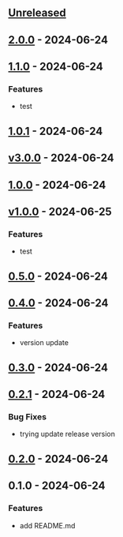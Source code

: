 <a name="unreleased"></a>
## [Unreleased]


<a name="2.0.0"></a>
## [2.0.0] - 2024-06-24

<a name="1.1.0"></a>
## [1.1.0] - 2024-06-24
### Features
- test


<a name="1.0.1"></a>
## [1.0.1] - 2024-06-24

<a name="v3.0.0"></a>
## [v3.0.0] - 2024-06-24

<a name="1.0.0"></a>
## [1.0.0] - 2024-06-24

<a name="v1.0.0"></a>
## [v1.0.0] - 2024-06-25
### Features
- test


<a name="0.5.0"></a>
## [0.5.0] - 2024-06-24

<a name="0.4.0"></a>
## [0.4.0] - 2024-06-24
### Features
- version update


<a name="0.3.0"></a>
## [0.3.0] - 2024-06-24

<a name="0.2.1"></a>
## [0.2.1] - 2024-06-24
### Bug Fixes
- trying update release version


<a name="0.2.0"></a>
## [0.2.0] - 2024-06-24

<a name="0.1.0"></a>
## 0.1.0 - 2024-06-24
### Features
- add README.md


[Unreleased]: https://github.com/Rodin-Anatoliy/mymath/compare/2.0.0...HEAD
[2.0.0]: https://github.com/Rodin-Anatoliy/mymath/compare/1.1.0...2.0.0
[1.1.0]: https://github.com/Rodin-Anatoliy/mymath/compare/1.0.1...1.1.0
[1.0.1]: https://github.com/Rodin-Anatoliy/mymath/compare/v3.0.0...1.0.1
[v3.0.0]: https://github.com/Rodin-Anatoliy/mymath/compare/1.0.0...v3.0.0
[1.0.0]: https://github.com/Rodin-Anatoliy/mymath/compare/v1.0.0...1.0.0
[v1.0.0]: https://github.com/Rodin-Anatoliy/mymath/compare/0.5.0...v1.0.0
[0.5.0]: https://github.com/Rodin-Anatoliy/mymath/compare/0.4.0...0.5.0
[0.4.0]: https://github.com/Rodin-Anatoliy/mymath/compare/0.3.0...0.4.0
[0.3.0]: https://github.com/Rodin-Anatoliy/mymath/compare/0.2.1...0.3.0
[0.2.1]: https://github.com/Rodin-Anatoliy/mymath/compare/0.2.0...0.2.1
[0.2.0]: https://github.com/Rodin-Anatoliy/mymath/compare/0.1.0...0.2.0
